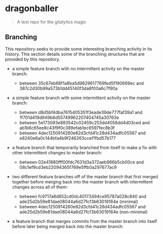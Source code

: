 # dragonballer

> A test repo for the gitalytics magic

## Branching

This repository seeks to provide some interesting branching activity in its
history. This section details some of the branching structures that are
provided by this repository.

- a simple feature branch with no intermittent activity on the master branch:

  - between 35c67eb68f1a8ba5d9829617769fed5f190669ec and
    387c2d30b99a573b1dd45140f3da8f00a6c7f90a

- a simple feature branch with some intermittent activity on the master
  branch:

  - between d8d5bf4dba7615405351f3eade39de777faf39a1 and
    1f701d419d949b6d55749962207404745a30763e
  - between 5e173093e893542c02459c253dd4058dd4d03ced and
    ab1b6c65ee8c43f9f0c389efab1ec6597fec8b3f
  - between 4dec1250914260e82d3cfd41c28d434adfc05567 and
    e8240e6a0c144bfa4b9f246263ccef1fbd57b177

- a feature branch that temporarily branched from itself to make a
  fix with other intermittent changes to master branch:

  - between 02e41880fff00fdc7631d3a372aeb966b5cb00ce and
    08c1ef9cd3eb22094365f769e5ffb0a297677ac9

- two different feature branches off of the master branch that first merged
  together before merging back into the master branch with intermittent
  changes across all of them:

  - between fc9717a8d652cd0dc40173494ce95787a028c840 and
    ade25d2b59e81dae08044a6d27fcf3b63019164e (minimal)
  - between 4dec1250914260e82d3cfd41c28d434adfc05567 and
    ade25d2b59e81dae08044a6d27fcf3b63019164e (non-minimal)

- a feature branch that merges commits from the master branch into itself
  before later being merged back into the master branch:
